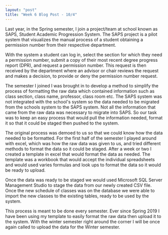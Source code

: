 ```yaml
---
layout: "post"
title: "Week 6 Blog Post - 10/4"
---
```


Last year, in the Spring semester, I join a project/team at school known as SAPS, Student Academic Progression System. The SAPS project is a pilot system that visualizes the manual process of a student obtaining a permission number from their respective department.



With the system a student can log in, select the section for which they need a permission number, submit a copy of their most recent degree progress report (DPR), and request a permission number. This request is then received by the department where an advisor or chair reviews the request and makes a decision, to provide or deny the permission number request.



The semester I joined I was brought in to develop a method to simplify the process of formatting the raw data which contained information such as class section, class name, professor, class room etc. The SAPS system was not integrated with the school's system so the data needed to be migrated from the schools system to the SAPS system. Not all the information that came from the raw data was necessary to migrate into SAPS. So our task was to keep an easy process that would pull the information needed, format it so that it could be staged then pushed to the system.



The original process was demoed to us so that we could know how the data needed to be formatted. For the first half of the semester I played around with excel, which was how the raw data was given to us, and tried different methods to format the data so it could be staged. After a week or two I created a template in excel that would format the data as needed. The template was a workbook that would accept the individual spreadsheets and would used varies formulas and look ups to format the data so it would be ready to upload.



Once the data was ready to be staged we would used Microsoft SQL Server Management Studio to stage the data from our newly created CSV file. Once the new schedule of classes was on the database we were able to import the new classes to the existing tables, ready to be used by the system.



This process is meant to be done every semester. Ever since Spring 2019 I have been using my template to easily format the raw data then upload it to the system. With the winter semester right around the corner I will be once again called to upload the data for the Winter semester.
